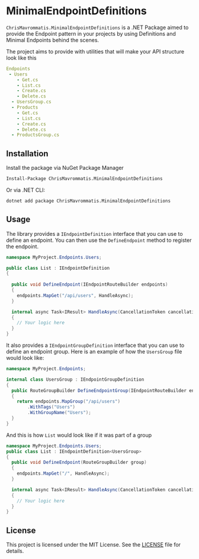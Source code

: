# MinimalEndpointDefinitions

`ChrisMavrommatis.MinimalEndpointDefinitions` is a .NET Package aimed to provide the Endpoint pattern in your projects by using Definitions and Minimal Endpoints behind the scenes.

The project aims to provide with utilities that will make your API structure look like this
```yml
Endpoints
 - Users
    - Get.cs
    - List.cs
    - Create.cs
    - Delete.cs
  - UsersGroup.cs
  - Products
    - Get.cs
    - List.cs
    - Create.cs
    - Delete.cs
  - ProductsGroup.cs
```

## Installation

Install the package via NuGet Package Manager
```bash
Install-Package ChrisMavrommatis.MinimalEndpointDefinitions
```

Or via .NET CLI:
```bash
dotnet add package ChrisMavrommatis.MinimalEndpointDefinitions
```

## Usage
The library provides a `IEndpointDefinition` interface that you can use to define an endpoint.
You can then use the `DefineEndpoint` method to register the endpoint.


```csharp
namespace MyProject.Endpoints.Users;

public class List : IEndpointDefinition
{
  
  public void DefineEndpoint(IEndpointRouteBuilder endpoints)
  {
    endpoints.MapGet("/api/users", HandleAsync);
  }

  internal async Task<IResult> HandleAsync(CancellationToken cancellationToken = default)
  {
    // Your logic here
  }
}
```

It also provides a `IEndpointGroupDefinition` interface that you can use to define an endpoint group.
Here is an example of how the `UsersGroup` file would look like:

```csharp
namespace MyProject.Endpoints;

internal class UsersGroup : IEndpointGroupDefinition
{
  public RouteGroupBuilder DefineEndpointGroup(IEndpointRouteBuilder endpoints)
  {
    return endpoints.MapGroup("/api/users")
        .WithTags("Users")
        .WithGroupName("Users");
  }
}
```

And this is how `List` would look like if it was part of a group
```csharp
namespace MyProject.Endpoints.Users;
public class List : IEndpointDefinition<UsersGroup>
{
  public void DefineEndpoint(RouteGroupBuilder group)
  {
    endpoints.MapGet("/", HandleAsync);
  }

  internal async Task<IResult> HandleAsync(CancellationToken cancellationToken = default)
  {
    // Your logic here
  }
}
```



## License

This project is licensed under the MIT License. See the [LICENSE](LICENSE) file for details.

